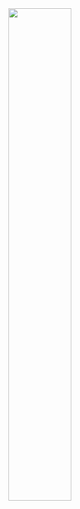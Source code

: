 <img src="https://user-images.githubusercontent.com/38436394/226755679-fb3a3ead-604f-4a25-9a92-7bf390f2768c.png" width=50% height=50%>
